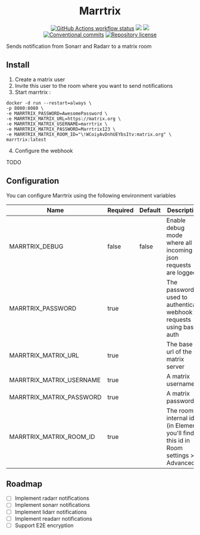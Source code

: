 <h1 align="center">
  Marrtrix
</h1>


<p align="center">
  <a href="https://github.com/lucas-dclrcq/marrtrix/actions"
    ><img
      src="https://github.com/lucas-dclrcq/marrtrix/actions/workflows/development.yml/badge.svg?branch=main"
      alt="GitHub Actions workflow status"
  /></a>
  <a href="https://sonarcloud.io/summary/new_code?id=lucas-dclrcq_marrtrix"><img src="https://sonarcloud.io/api/project_badges/measure?project=lucas-dclrcq_marrtrix&metric=alert_status"></a>
  <a href="https://codecov.io/gh/lucas-dclrcq/marrtrix" > 
 <img src="https://codecov.io/gh/lucas-dclrcq/marrtrix/branch/main/graph/badge.svg?token=0TM5MJZC7O"/> 
 </a>
  <br />
  <a href="https://conventionalcommits.org"
    ><img
      src="https://img.shields.io/badge/Conventional%20Commits-1.0.0-yellow.svg"
      alt="Conventional commits"
  /></a>
  <a href="https://github.com/lucas-dclrcq/marrtrix/blob/main/LICENSE"
    ><img
      src="https://img.shields.io/github/license/lucas-dclrcq/marrtrix"
      alt="Repository license"
  /></a>
</p>

Sends notification from Sonarr and Radarr to a matrix room

## Install

1. Create a matrix user
2. Invite this user to the room where you want to send notifications
3. Start marrtrix :

```
docker -d run --restart=always \
-p 8080:8080 \
-e MARRTRIX_PASSWORD=AwesomePassword \
-e MARRTRIX_MATRIX_URL=https://matrix.org \
-e MARRTRIX_MATRIX_USERNAME=marrtrix \
-e MARRTRIX_MATRIX_PASSWORD=Marrtrix123 \
-e MARRTRIX_MATRIX_ROOM_ID="\!WCoiyAvDnhUEYbsItv:matrix.org" \
marrtrix:latest
```

4. Configure the webhook

TODO

## Configuration

You can configure Marrtrix using the following environment variables

| Name                     | Required | Default | Description                                                                       |
|--------------------------|----------|---------|-----------------------------------------------------------------------------------|
| MARRTRIX_DEBUG           | false    | false   | Enable debug mode where all incoming json requests are logged                     |
| MARRTRIX_PASSWORD        | true     |         | The password used to authenticate webhook requests using basic auth               |
| MARRTRIX_MATRIX_URL      | true     |         | The base url of the matrix server                                                 |
| MARRTRIX_MATRIX_USERNAME | true     |         | A matrix username                                                                 |
| MARRTRIX_MATRIX_PASSWORD | true     |         | A matrix password                                                                 |
| MARRTRIX_MATRIX_ROOM_ID  | true     |         | The room internal id (in Element you'll find this id in Room settings > Advanced) |

## Roadmap

- [ ] Implement radarr notifications
- [ ] Implement sonarr notifications
- [ ] Implement lidarr notifications
- [ ] Implement readarr notifications
- [ ] Support E2E encryption